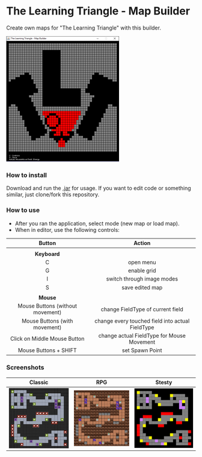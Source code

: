 # The Learning Triangle - Map Builder
Create own maps for "The Learning Triangle" with this builder.

<img src="https://github.com/KingMus/thelearningtriangle-mapbuilder/blob/master/TheLearningTriangle-MapBuilder/Images/TLT_Logo_in_Builder.PNG" width="300">

### How to install

Download and run the [.jar](https://github.com/KingMus/thelearningtriangle-mapbuilder/blob/master/TLT_MapBuilder.jar) for usage.
If you want to edit code or something similar, just clone/fork this repository.

### How to use

* After you ran the application, select mode (new map or load map).
* When in editor, use the following controls:

| Button | Action |
| :------: | :------: |
| |
| <b>Keyboard</b> |
| C | open menu |
| G | enable grid |
| I | switch through image modes |
| S | save edited map |
| |
| <b>Mouse</b> |
| Mouse Buttons (without movement) | change FieldType of current field |
| Mouse Buttons (with movement) | change every touched field into actual FieldType |
| Click on Middle Mouse Button | change actual FieldType for Mouse Movement |
| Mouse Buttons + SHIFT | set Spawn Point |

### Screenshots

| Classic | RPG | Stesty |
| ------ | ------ | ------ |
| <img src="https://github.com/KingMus/thelearningtriangle-mapbuilder/blob/master/TheLearningTriangle-MapBuilder/Images/MapClassic.PNG" width="300"> | <img src="https://github.com/KingMus/thelearningtriangle-mapbuilder/blob/master/TheLearningTriangle-MapBuilder/Images/MapRPG.PNG" width="300"> | <img src="https://github.com/KingMus/thelearningtriangle-mapbuilder/blob/master/TheLearningTriangle-MapBuilder/Images/MapOld.PNG" width="300"> |
